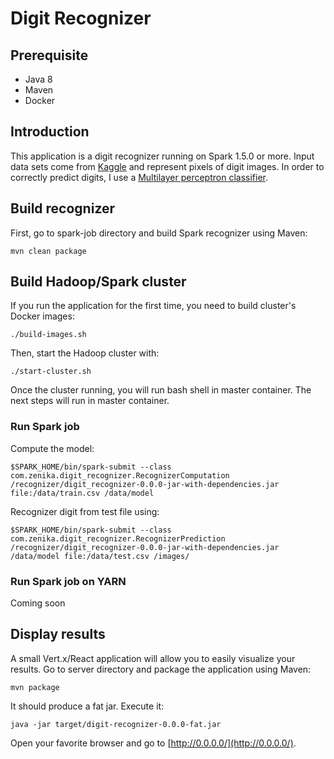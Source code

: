 # Digit Recognizer

## Prerequisite

- Java 8
- Maven
- Docker

## Introduction

This application is a digit recognizer running on Spark 1.5.0 or more. 
Input data sets come from [Kaggle](https://www.kaggle.com/) and represent pixels of digit images.
In order to correctly predict digits, I use a [Multilayer perceptron classifier](https://en.wikipedia.org/wiki/Perceptron).  

## Build recognizer

First, go to spark-job directory and build Spark recognizer using Maven:

    mvn clean package

## Build Hadoop/Spark cluster

If you run the application for the first time, you need to build cluster's Docker images:

    ./build-images.sh
    
Then, start the Hadoop cluster with:

    ./start-cluster.sh
  
Once the cluster running, you will run bash shell in master container. The next steps will run in master container.

### Run Spark job

Compute the model:

    $SPARK_HOME/bin/spark-submit --class com.zenika.digit_recognizer.RecognizerComputation /recognizer/digit_recognizer-0.0.0-jar-with-dependencies.jar file:/data/train.csv /data/model
  
Recognizer digit from test file using:
  
    $SPARK_HOME/bin/spark-submit --class com.zenika.digit_recognizer.RecognizerPrediction /recognizer/digit_recognizer-0.0.0-jar-with-dependencies.jar /data/model file:/data/test.csv /images/


### Run Spark job on YARN
 
Coming soon
 
## Display results

A small Vert.x/React application will allow you to easily visualize your results. Go to server directory and package the application using Maven:

    mvn package
    
It should produce a fat jar. Execute it:

    java -jar target/digit-recognizer-0.0.0-fat.jar
    
Open your favorite browser and go to [http://0.0.0.0/](http://0.0.0.0/).
